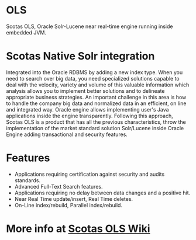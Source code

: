# OLS
Scotas OLS, Oracle Solr-Lucene near real-time engine running inside embedded JVM.

# Scotas Native Solr integration
Integrated into the Oracle RDBMS by adding a new index type.
When you need to search over big data, you need specialized solutions capable to deal with the velocity, variety and volume of this valuable information which analysis allows you to implement better solutions and to delineate appropriate business strategies. An important challenge in this area is how to handle the company big data and normalized data in an efficient, on line and integrated way. Oracle engine allows implementing user's Java applications inside the engine transparently. Following this approach, Scotas OLS is a product that has all the previous characteristics, throw the implementation of the market standard solution Solr/Lucene inside Oracle Engine adding transactional and security features.

# Features
- Applications requiring certification against security and audits standards.
- Advanced Full-Text Search features.
- Applications requiring no delay between data changes and a positive hit.
- Near Real Time update/insert, Real Time deletes.
- On-Line index/rebuild, Parallel index/rebuild.

# More info at [Scotas OLS Wiki](https://github.com/scotas/ols/wiki)
